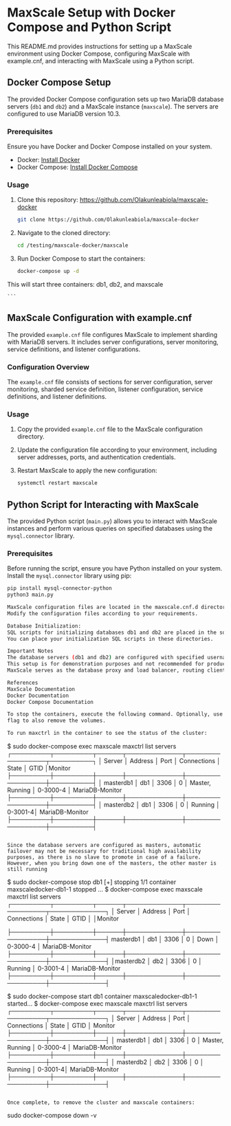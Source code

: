 # MaxScale Setup with Docker Compose and Python Script

This README.md provides instructions for setting up a MaxScale environment using Docker Compose, configuring MaxScale with example.cnf, and interacting with MaxScale using a Python script.

## Docker Compose Setup

The provided Docker Compose configuration sets up two MariaDB database servers (`db1` and `db2`) and a MaxScale instance (`maxscale`). The servers are configured to use MariaDB version 10.3.

### Prerequisites

Ensure you have Docker and Docker Compose installed on your system.

- Docker: [Install Docker](https://docs.docker.com/get-docker/)
- Docker Compose: [Install Docker Compose](https://docs.docker.com/compose/install/)


### Usage

1. Clone this repository: https://github.com/Olakunleabiola/maxscale-docker

    ```bash
    git clone https://github.com/Olakunleabiola/maxscale-docker
    ```

2. Navigate to the cloned directory:

    ```bash
    cd /testing/maxscale-docker/maxscale
    ```

3. Run Docker Compose to start the containers:

    ```bash
    docker-compose up -d
This will start three containers: db1, db2, and maxscale

    ```

## MaxScale Configuration with example.cnf

The provided `example.cnf` file configures MaxScale to implement sharding with MariaDB servers. It includes server configurations, server monitoring, service definitions, and listener configurations.


### Configuration Overview

The `example.cnf` file consists of sections for server configuration, server monitoring, sharded service definition, listener configuration, service definitions, and listener definitions.


### Usage

1. Copy the provided `example.cnf` file to the MaxScale configuration directory.

2. Update the configuration file according to your environment, including server addresses, ports, and authentication credentials.

3. Restart MaxScale to apply the new configuration:

    ```bash
    systemctl restart maxscale

    ```

## Python Script for Interacting with MaxScale

The provided Python script (`main.py`) allows you to interact with MaxScale instances and perform various queries on specified databases using the `mysql.connector` library.


### Prerequisites

Before running the script, ensure you have Python installed on your system. Install the `mysql.connector` library using pip:

```bash
pip install mysql-connector-python
python3 main.py

MaxScale configuration files are located in the maxscale.cnf.d directory.
Modify the configuration files according to your requirements.

Database Initialization:
SQL scripts for initializing databases db1 and db2 are placed in the sql/db1 and sql/db2 directories respectively.
You can place your initialization SQL scripts in these directories.

Important Notes
The database servers (db1 and db2) are configured with specified username and password.
This setup is for demonstration purposes and not recommended for production use without proper security configurations.
MaxScale serves as the database proxy and load balancer, routing client queries to the appropriate database server based on the sharding key or routing rules.

References
MaxScale Documentation
Docker Documentation
Docker Compose Documentation

To stop the containers, execute the following command. Optionally, use the -v
flag to also remove the volumes.

To run maxctrl in the container to see the status of the cluster:
```
$ sudo docker-compose exec maxscale maxctrl list servers
┌─────────┬─────────┬──────┬─────────────┬─────────────────┬──────────┐
│ Server   │ Address │ Port   │ Connections         │ State                    │ GTID     │Monitor
├─────────┼─────────┼──────┼─────────────┼─────────────────┼──────────┤
│ masterdb1 │ db1   │ 3306    │    0             │ Master, Running        │    0-3000-4 │ MariaDB-Monitor
├─────────┼─────────┼──────┼─────────────┼─────────────────┼──────────┤
│ masterdb2 │ db1   │ 3306    │    0           │        Running  │              0-3001-4│ MariaDB-Monitor
├─────────┼─────────┼──────┼─────────────┼─────────────────┼──────────┤


```

Since the database servers are configured as masters, automatic failover may not be necessary for traditional high availability purposes, as there is no slave to promote in case of a failure. However, when you bring down one of the masters, the other master is still running
```
$ sudo docker-compose stop db1
[+] stopping 1/1
container maxscaledocker-db1-1 stopped ... 
$ docker-compose exec maxscale maxctrl list servers
┌─────────┬─────────┬──────┬─────────────┬─────────────────┬─────────────┐
│ Server  │ Address │ Port │ Connections │ State           │ GTID        │   │Monitor

├─────────┼─────────┼──────┼─────────────┼─────────────────┼─────────────┤
 masterdb1 │ db1  │ 3306 │ 0            │ Down            │ 0-3000-4    │     MariaDB-Monitor
├─────────┼─────────┼──────┼─────────────┼─────────────────┼─────────────┤
│masterdb2 │ db2  │ 3306 │ 0            │  Running        │ 0-3001-4 │        MariaDB-Monitor
├─────────┼─────────┼──────┼─────────────┼─────────────────┼─────────────┤

$ sudo docker-compose start db1
container maxscaledocker-db1-1 started...
$ docker-compose exec maxscale maxctrl list servers
┌─────────┬─────────┬──────┬─────────────┬─────────────────┬─────────────┐
│ Server  │ Address │ Port │ Connections │ State           │ GTID        │     Monitor
├─────────┼─────────┼──────┼─────────────┼─────────────────┼─────────────┤
│ masterdb1 │ db1 │ 3306 │ 0           │ Master, Running  │ 0-3000-4 │        MariaDB-Monitor
├─────────┼─────────┼──────┼─────────────┼─────────────────┼─────────────┤
│ masterdb2 │ db2  │ 3306 │ 0           │ Running         │ 0-3001-4│         MariaDB-Monitor
├─────────┼─────────┼──────┼─────────────┼─────────────────┼─────────────┤


```

Once complete, to remove the cluster and maxscale containers:

```
sudo docker-compose down -v
```
